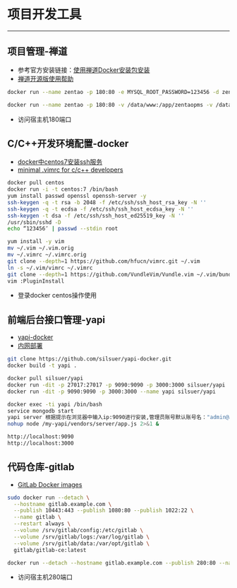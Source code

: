 # 项目开发工具
***
## 项目管理-禅道
- 参考官方安装链接：[使用禅道Docker安装包安装](https://www.zentao.net/book/zentaopmshelp/303.html)
- [ 禅道开源版使用帮助](https://www.zentao.net/book/zentaopmshelp/91.html)

```bash
docker run --name zentao -p 180:80 -e MYSQL_ROOT_PASSWORD=123456 -d zentao:latest

docker run --name zentao -p 180:80 -v /data/www:/app/zentaopms -v /data/data:/var/lib/mysql -e MYSQL_ROOT_PASSWORD=123456 -d zentao:latest
```

- 访问宿主机180端口

## C/C++开发环境配置-docker
- [docker中centos7安装ssh服务](https://blog.csdn.net/qq_32969313/article/details/64919735)
- [minimal .vimrc for c/c++ developers](https://github.com/fuh/vimrc)

```bash
docker pull centos
docker run -i -t centos:7 /bin/bash
yum install passwd openssl openssh-server -y
ssh-keygen -q -t rsa -b 2048 -f /etc/ssh/ssh_host_rsa_key -N ''
ssh-keygen -q -t ecdsa -f /etc/ssh/ssh_host_ecdsa_key -N ''
ssh-keygen -t dsa -f /etc/ssh/ssh_host_ed25519_key -N ''
/usr/sbin/sshd -D
echo “123456″ | passwd --stdin root

yum install -y vim
mv ~/.vim ~/.vim.orig
mv ~/.vimrc ~/.vimrc.orig
git clone --depth=1 https://github.com/hfucn/vimrc.git ~/.vim
ln -s ~/.vim/vimrc ~/.vimrc
git clone --depth=1 https://github.com/VundleVim/Vundle.vim ~/.vim/bundle/Vundle.vim
vim :PluginInstall
```

- 登录docker centos操作使用

## 前端后台接口管理-yapi
- [yapi-docker](https://hub.docker.com/r/silsuer/yapi/)
- [内网部署](https://hellosean1025.github.io/yapi/devops/index.html)

```bash
git clone https://github.com/silsuer/yapi-docker.git
docker build -t yapi .

docker pull silsuer/yapi
docker run -dit -p 27017:27017 -p 9090:9090 -p 3000:3000 silsuer/yapi
docker run -dit -p 9090:9090 -p 3000:3000 --name yapi silsuer/yapi

docker exec -ti yapi /bin/bash
service mongodb start
yapi server 根据提示在浏览器中输入ip:9090进行安装,管理员账号默认账号名："admin@admin.com"，密码："ymfe.org"
nohup node /my-yapi/vendors/server/app.js 2>&1 &

http://localhost:9090
http://localhost:3000
```

## 代码仓库-gitlab
- [GitLab Docker images](https://docs.gitlab.com/omnibus/docker/)

```bash
sudo docker run --detach \
  --hostname gitlab.example.com \
  --publish 10443:443 --publish 1080:80 --publish 1022:22 \
  --name gitlab \
  --restart always \
  --volume /srv/gitlab/config:/etc/gitlab \
  --volume /srv/gitlab/logs:/var/log/gitlab \
  --volume /srv/gitlab/data:/var/opt/gitlab \
  gitlab/gitlab-ce:latest

docker run --detach --hostname gitlab.example.com --publish 280:80 --name gitlab gitlab/gitlab-ce:latest
```

- 访问宿主机280端口